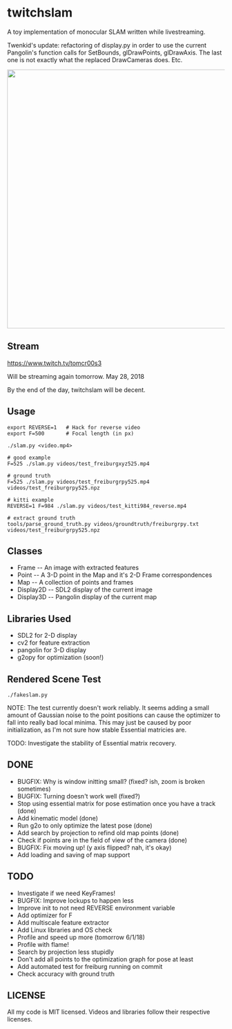 # twitchslam

A toy implementation of monocular SLAM written while livestreaming.

Twenkid's update: refactoring of display.py in order to use the current Pangolin's function calls for SetBounds, glDrawPoints, glDrawAxis. The last one is not exactly what the replaced DrawCameras does. Etc.

<img width=600px src="https://raw.githubusercontent.com/geohot/twitchslam/master/example.png" />


Stream
-----

https://www.twitch.tv/tomcr00s3

Will be streaming again tomorrow. May 28, 2018

By the end of the day, twitchslam will be decent.

Usage
-----

```
export REVERSE=1   # Hack for reverse video
export F=500       # Focal length (in px)

./slam.py <video.mp4>

# good example
F=525 ./slam.py videos/test_freiburgxyz525.mp4

# ground truth
F=525 ./slam.py videos/test_freiburgrpy525.mp4 videos/test_freiburgrpy525.npz

# kitti example
REVERSE=1 F=984 ./slam.py videos/test_kitti984_reverse.mp4

# extract ground truth
tools/parse_ground_truth.py videos/groundtruth/freiburgrpy.txt videos/test_freiburgrpy525.npz 
```

Classes
-----

* Frame -- An image with extracted features
* Point -- A 3-D point in the Map and it's 2-D Frame correspondences
* Map -- A collection of points and frames
* Display2D -- SDL2 display of the current image
* Display3D -- Pangolin display of the current map

Libraries Used
-----

* SDL2 for 2-D display
* cv2 for feature extraction
* pangolin for 3-D display
* g2opy for optimization (soon!)

Rendered Scene Test
-----

```
./fakeslam.py
```

NOTE: The test currently doesn't work reliably. It seems adding a small amount of Gaussian noise to the point positions can cause the optimizer to fall into really bad local minima. This may just be caused by poor initialization, as I'm not sure how stable Essential matricies are.

TODO: Investigate the stability of Essential matrix recovery.

DONE
-----

* BUGFIX: Why is window initting small? (fixed? ish, zoom is broken sometimes)
* BUGFIX: Turning doesn't work well (fixed?)
* Stop using essential matrix for pose estimation once you have a track (done)
 * Add kinematic model (done)
 * Run g2o to only optimize the latest pose (done)
* Add search by projection to refind old map points (done)
 * Check if points are in the field of view of the camera (done)
* BUGFIX: Fix moving up! (y axis flipped? nah, it's okay)
* Add loading and saving of map support

TODO
-----

* Investigate if we need KeyFrames!
* BUGFIX: Improve lockups to happen less
* Improve init to not need REVERSE environment variable
* Add optimizer for F
* Add multiscale feature extractor
* Add Linux libraries and OS check
* Profile and speed up more (tomorrow 6/1/18)
 * Profile with flame!
 * Search by projection less stupidly
 * Don't add all points to the optimization graph for pose at least
* Add automated test for freiburg running on commit
 * Check accuracy with ground truth

LICENSE
-----

All my code is MIT licensed. Videos and libraries follow their respective licenses.

